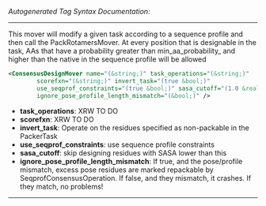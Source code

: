 <!-- THIS IS AN AUTOGENERATED FILE: Don't edit it directly, instead change the schema definition in the code itself. -->

_Autogenerated Tag Syntax Documentation:_

---
This mover will modify a given task according to a sequence profile and then call the PackRotamersMover. At every position that is designable in the task, AAs that have a probability greater than min_aa_probability_ and higher than the native in the sequence profile will be allowed

```xml
<ConsensusDesignMover name="(&string;)" task_operations="(&string;)"
        scorefxn="(&string;)" invert_task="(true &bool;)"
        use_seqprof_constraints="(true &bool;)" sasa_cutoff="(1.0 &real;)"
        ignore_pose_profile_length_mismatch="(&bool;)" />
```

-   **task_operations**: XRW TO DO
-   **scorefxn**: XRW TO DO
-   **invert_task**: Operate on the residues specified as non-packable in the PackerTask
-   **use_seqprof_constraints**: use sequence profile constraints
-   **sasa_cutoff**: skip designing residues with SASA lower than this
-   **ignore_pose_profile_length_mismatch**: If true, and the pose/profile mismatch, excess pose residues are marked repackable by SeqprofConsensusOperation.  If false, and they mismatch, it crashes.  If they match, no problems!

---
